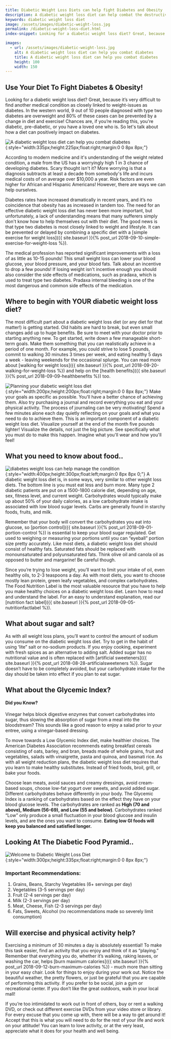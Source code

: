 ```yaml
---
title: Diabetic Weight Loss Diets can help fight Diabetes and Obesity
description: A diabetic weight loss diet can help combat the destructive link between diabetes and obesity. Discover easy tips to regulate blood sugar and help in the fight against diabetes.
keywords: diabetic weight loss diet
image: /assets/images/diabetic-weight-loss.jpg
permalink: /diabetic-weight-loss-diet.html
index-snippet: Looking for a diabetic weight loss diet? Great, because it’s very difficult to find another medical condition as closely linked to weight-issues as diabetes. 

images:
  - url: /assets/images/diabetic-weight-loss.jpg
    alt: A diabetic weight loss diet can help you combat diabetes
    title: A diabetic weight loss diet can help you combat diabetes
    height: 100
    width: 150
---
```


## Use Your Diet To Fight Diabetes & Obesity!

Looking for a diabetic weight loss diet? Great, because it’s very difficult to find another medical condition as closely linked to weight-issues as diabetes. In the western world, 9 out of 10 people diagnosed with type two diabetes are overweight and 80% of these cases can be prevented by a change in diet and exercise! Chances are, if you’re reading this, you're diabetic, pre-diabetic, or you have a loved one who is. So let's talk about how a diet can positively impact on diabetes.

![A diabetic weight loss diet can help you combat diabetes](/assets/images/diabetic-weight-loss.jpg){:style="width:335px;height:225px;float:right;margin:0 0 8px 8px;"}

According to modern medicine and it's understanding of the weight related condition, a male from the US has a worryingly high 1 in 3 chance of developing diabetes. Scary thought isn't it? More worrying is that a diagnosis subtracts at least a decade from somebody's life and incurs medical costs of on average over $10,000 a year. Risk factors are even higher for African and Hispanic Americans! However, there are ways we can help ourselves.

Diabetes rates have increased dramatically in recent years, and it’s no coincidence that obesity has as increased in tandem too. The need for an effective diabetic weight loss diet has never been more important, but unfortunately, a lack of understanding means that many sufferers simply don't know how to help themselves out with their diet. The good news is that type two diabetes is most closely linked to weight and lifestyle. It can be prevented or delayed by combining a specific diet with a [simple exercise for weight loss]({{ site.baseurl }}{% post_url 2018-09-10-simple-exercise-for-weight-loss %}).

The medical profession has reported significant improvements with a loss of as little as 10-15 pounds! This small weight loss can lower your blood glucose, your blood pressure, and your blood fats. Talk about an incentive to drop a few pounds! If losing weight isn't incentive enough you should also consider the side effects of medications, such as pradaxa, which is used to treat type two diabetes. Pradaxa internal bleeding is one of the most dangerous and common side effects of the medication.

## Where to begin with YOUR diabetic weight loss diet?
The most difficult part about a diabetic weight loss diet (or any diet for that matter!) is getting started. Old habits are hard to break, but even small changes add up to huge benefits. Be sure to meet with your doctor prior to starting anything new. To get started, write down a few manageable short-term goals. Make them something that you can realistically achieve in a period of one month. For example, you could strive to lose 5 pounds, commit to walking 30 minutes 3 times per week, and eating healthy 5 days a week - leaving weekends for the occasional splurge. You can read more about [walking for weight loss]({{ site.baseurl }}{% post_url 2018-09-20-walking-for-weight-loss %}) and help on the [health benefits]({{ site.baseurl }}{% post_url 2018-09-09-healthbenefits %}) too.

![Planning your diabetic weight loss diet](/assets/images/Diabetic-weight-loss-diet2.jpg){:style="width:200px;height:200px;float:right;margin:0 0 8px 8px;"}
Make your goals as specific as possible. You’ll have a better chance of achieving them. Also try purchasing a journal and record everything you eat and your physical activity. The process of journaling can be very motivating! Spend a few minutes alone each day quietly reflecting on your goals and what you need to do to achieve them. This is an important component of a diabetic weight loss diet. Visualize yourself at the end of the month five pounds lighter! Visualize the details, not just the big picture. See specifically what you must do to make this happen. Imagine what you'll wear and how you'll feel!

<div class="clearfix"></div>

## What you need to know about food..
![diabetes weight loss can help manage the condition](/assets/images/diabetes-weight-loss.jpg){:style="width:400px;height:300px;float:left;margin:0 8px 8px 0;"}
A diabetic weight loss diet is, in some ways, very similar to other weight loss diets. The bottom line is you must eat less and burn more. Many type 2 diabetic patients are put on a 1500-1800 calorie diet, depending on age, sex, fitness level, and current weight. Carbohydrates would typically make up about 50% of your daily calories, as a low carbohydrate intake is associated with low blood sugar levels. Carbs are generally found in starchy foods, fruits, and milk.

Remember that your body will convert the carbohydrates you eat into glucose, so [portion control]({{ site.baseurl }}{% post_url 2018-09-01-portion-control %}) is essential to keep your blood sugar regulated. Get used to weighing or measuring your portions until you can “eyeball” portion size pretty accurately. Like most diets, a diabetic weight loss diet should consist of healthy fats. Saturated fats should be replaced with monounsaturated and polyunsaturated fats. Think olive oil and canola oil as opposed to butter and margarine! Be careful though.

Since you’re trying to lose weight, you’ll want to limit your intake of oil, even healthy oils, to 2-3 teaspoons a day. As with most diets, you want to choose mostly lean protein, green leafy vegetables, and complex carbohydrates. The Food Nutrition Label is the most valuable resource that you have to help you make healthy choices on a diabetic weight loss diet. Learn how to read and understand the label. For an easy to understand explanation, read our [nutrition fact label]({{ site.baseurl }}{% post_url 2018-09-05-nutritionfactlabel %}).

## What about sugar and salt?
As with all weight loss plans, you’ll want to control the amount of sodium you consume on the diabetic weight loss diet. Try to get in the habit of using ‘lite” salt or no-sodium products. If you enjoy cooking, experiment with fresh spices as an alternative to adding salt. Added sugar has no nutritional value and is often replaced with [artificial sweeteners]({{ site.baseurl }}{% post_url 2018-08-28-artificialsweeteners %}). Sugar doesn’t have to be completely avoided, but your carbohydrate intake for the day should be taken into effect if you plan to eat sugar.

## What about the Glycemic Index?

<div class="ReminderBox" style="box-sizing: border-box">
	<h4>Did you Know?</h4>
	<p>Vinegar helps block digestive enzymes that convert carbohydrates into sugar, thus slowing the absorption of sugar from a meal into the bloodstream?  This sounds like a good reason to enjoy a salad prior to your entree, using a vinegar-based dressing.</p>
</div>

To move towards a Low Glycemic Index diet, make healthier choices. The American Diabetes Association recommends eating breakfast cereals consisting of oats, barley, and bran, breads made of whole grains, fruit and vegetables, salads with vinaigrette, pasta and quinoa, and basmati rice. As with all weight reduction plans, the diabetic weight loss diet requires that you learn to make healthy substitutes. Instead of fried foods, broil, grill, or bake your foods. 

Choose lean meats, avoid sauces and creamy dressings, avoid cream-based soups, choose low-fat yogurt over sweets, and avoid added sugar. Different carbohydrates behave differently in your body. The Glycemic Index is a ranking of carbohydrates based on the effect they have on your blood glucose levels. The carbohydrates are ranked as __High (70 and above), Medium (56-69), and Low (55 and below)__. Carbohydrates ranked “Low” only produce a small fluctuation in your blood glucose and insulin levels, and are the ones you want to consume. __Eating low GI foods will keep you balanced and satisfied longer.__

## Looking At The Diabetic Food Pyramid..

![Welcome to Diabetic Weight Loss Diet](/assets/images/diabetic-food-pyramid.jpg){:style="width:300px;height:335px;float:right;margin:0 0 8px 8px;"}

### Important Recommendations:

1. Grains, Beans, Starchy Vegetables (6+ servings per day)
2. Vegetables (3-5 servings per day)
3. Fruit (2-4 servings per day)
4. Milk (2-3 servings per day)
5. Meat, Cheese, Fish (2-3 servings per day)
6. Fats, Sweets, Alcohol (no recommendations made so severely limit consumption)

<div class="clearfix"></div>

## Will exercise and physical activity help?

Exercising a minimum of 30 minutes a day is absolutely essential! To make this task easier, find an activity that you enjoy and think of it as “playing.” Remember that everything you do, whether it’s walking, raking leaves, or washing the car, helps [burn maximum calories]({{ site.baseurl }}{% post_url 2018-09-12-burn-maximum-calories %}) - much more than sitting in your easy chair. Look for things to enjoy during your work out. Notice the beautiful weather, the pretty flowers, or just be grateful that you are capable of performing this activity. If you prefer to be social, join a gym or recreational center. If you don’t like the great outdoors, walk in your local mall!

If you’re too intimidated to work out in front of others, buy or rent a walking DVD, or check out different exercise DVDs from your video store or library. For every excuse that you come up with, there will be a way to get around it! Accept that this is what you will need to do for the rest of your life and work on your attitude! You can learn to love activity, or at the very least, appreciate what it does for your health and well being.